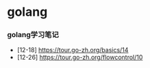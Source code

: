 # golang

### golang学习笔记

- [12-18] https://tour.go-zh.org/basics/14
- [12-26] https://tour.go-zh.org/flowcontrol/10
